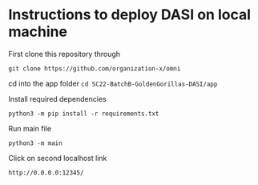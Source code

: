 # Instructions to deploy DASI on local machine

First clone this repository through 

`git clone https://github.com/organization-x/omni`

cd into the app folder 
`cd SC22-BatchB-GoldenGorillas-DASI/app` 

Install required dependencies

`python3 -m pip install -r requirements.txt`

Run main file

 `python3 -m main`

Click on second localhost link

 `http://0.0.0.0:12345/`


